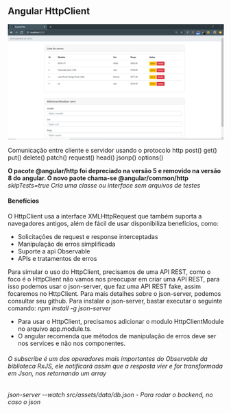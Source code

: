 ## Angular HttpClient
<img src="1.png">

Comunicação entre cliente e servidor usando o  protocolo http
post()
get()
put()
delete()
patch()
request()
head()
jsonp()
options()

**O pacote @angular/http foi depreciado na versão 5 e removido na versão 8 do angular. O novo paote chama-se @angular/common/http**
_skipTests=true Cria uma classe ou interface sem arquivos de testes_
#### Benefícios

O HttpClient usa a interface XMLHttpRequest que também suporta a navegadores antigos, além de fácil de usar disponibiliza benefícios, como:
* Solicitações de request e response interceptadas
* Manipulação de erros simplificada
* Suporte a api Observable
* APIs e tratamentos de erros

Para simular o uso do HttpClient, precisamos de uma API REST, como o foco é o HttpClient não vamos nos preocupar em criar uma API REST, para isso podemos usar o json-server, que faz uma API REST fake, assim focaremos no HttpClient.
Para mais detalhes sobre o json-server, podemos consultar seu github.
Para instalar o json-server, bastar executar o seguinte comando:
      _npm install -g json-server_
      
 * Para usar o HttpClient, precisamos adicionar o modulo HttpClientModule no arquivo app.module.ts.
 * O angular recomenda que métodos de manipulação de erros deve ser nos services e não nos componentes.
 
 ###### O subscribe é um dos operadores mais importantes do Observable da biblioteca RxJS, ele notificará assim que a resposta vier e for transformada em Json, nos retornando um array 
 *json-server --watch src/assets/data/db.json - Para rodar o backend, no caso o json*
